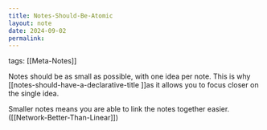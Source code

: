 ```yaml
---
title: Notes-Should-Be-Atomic
layout: note
date: 2024-09-02
permalink:
---
```


tags: [[Meta-Notes]]

Notes should be as small as possible, with one idea per note. This is why [[notes-should-have-a-declarative-title ]]as it allows you to focus closer on the single idea. 

Smaller notes means you are able to link the notes together easier. ([[Network-Better-Than-Linear]])